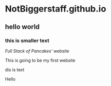# NotBiggerstaff.github.io
## hello world
### this is smaller text

*Full Stack of Pancakes' website*

This is going to be my first website

dis is text

Hello
